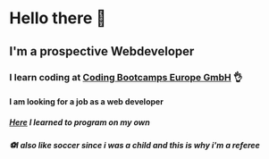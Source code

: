 # Hello there 👋

## I'm a prospective Webdeveloper

### I learn coding at [Coding Bootcamps Europe GmbH](https://www.coding-bootcamps.eu/welcome/) 👌

#### I am looking for a job as a web developer

##### [Here](https://karel.csbridge.org/java/de/chapter1.html) I learned to program on my own

##### ⚽I also like soccer since i was a child and this is why i'm a referee



<!--
**EmreTy/EmreTy** is a ✨ _special_ ✨ repository because its `README.md` (this file) appears on your GitHub profile.

Here are some ideas to get you started:

- 🔭 I’m currently working on ...
- 🌱 I’m currently learning ...
- 👯 I’m looking to collaborate on ...
- 🤔 I’m looking for help with ...
- 💬 Ask me about ...
- 📫 How to reach me: ...
- 😄 Pronouns: ...
- ⚡ Fun fact: ...
-->
